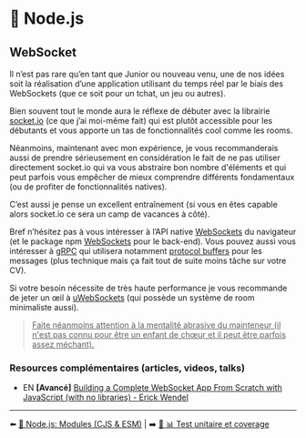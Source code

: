 # 🐢 Node.js

## WebSocket

Il n’est pas rare qu’en tant que Junior ou nouveau venu, une de nos idées soit la réalisation d’une application utilisant du temps réel par le biais des WebSockets (que ce soit pour un tchat, un jeu ou autres).

Bien souvent tout le monde aura le réflexe de débuter avec la librairie [socket.io](https://socket.io/) (ce que j’ai moi-même fait) qui est plutôt accessible pour les débutants et vous apporte un tas de fonctionnalités cool comme les rooms.

Néanmoins, maintenant avec mon expérience, je vous recommanderais aussi de prendre sérieusement en considération le fait de ne pas utiliser directement socket.io qui va vous abstraire bon nombre d'éléments et qui peut parfois vous empêcher de mieux comprendre différents fondamentaux (ou de profiter de fonctionnalités natives).

C’est aussi je pense un excellent entraînement (si vous en êtes capable alors socket.io ce sera un camp de vacances à côté).

Bref n’hésitez pas à vous intéresser à l’API native [WebSockets](https://developer.mozilla.org/fr/docs/Web/API/WebSockets_API) du navigateur (et le package npm [WebSockets](https://www.npmjs.com/package/websocket) pour le back-end). Vous pouvez aussi vous intéresser à [gRPC](https://www.youtube.com/watch?v=fl9AZieRUaw) qui utilisera notamment [protocol buffers](https://developers.google.com/protocol-buffers) pour les messages (plus technique mais ça fait tout de suite moins tâche sur votre CV).

Si votre besoin nécessite de très haute performance je vous recommande de jeter un œil à [uWebSockets](https://github.com/uNetworking/uWebSockets.js) (qui possède un système de room minimaliste aussi).

> <u>Faite néanmoins attention à la mentalité abrasive du mainteneur (il n'est pas connu pour être un enfant de chœur et il peut être parfois assez méchant).</u>

### Resources complémentaires (articles, videos, talks)

- EN  **[Avancé]** [Building a Complete WebSocket App From Scratch with JavaScript (with no libraries) - Erick Wendel](https://www.youtube.com/watch?v=qFoFKLI3O8w)

---

⬅️ [🐢 Node.js: Modules (CJS & ESM)](./10-modules.md) |
➡️ [🐢 📊 Test unitaire et coverage](./12-test-unitaire-et-coverage.md)

